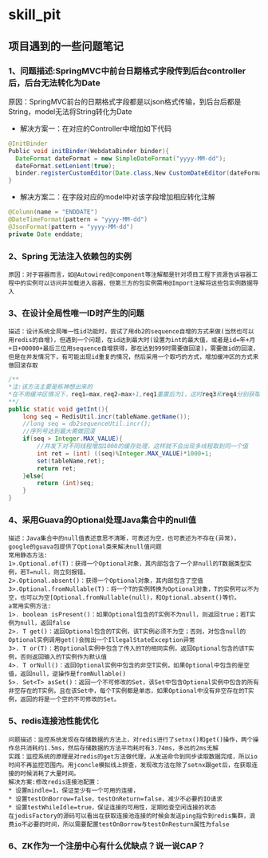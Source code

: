 # skill_pit
## 项目遇到的一些问题笔记

### 1、问题描述:SpringMVC中前台日期格式字段传到后台controller后，后台无法转化为Date
  原因：SpringMVC前台的日期格式字段都是以json格式传输，到后台后都是String，model无法将String转化为Date
  * 解决方案一：在对应的Controller中增加如下代码
  ```java
  @InitBinder
  Public void initBinder(WebdataBinder binder){
    DateFormat dateFormat = new SimpleDateFormat("yyyy-MM-dd");
    dateFormat.setLenient(true);
    binder.registerCustomEditor(Date.class,New CustomDateEditor(dateFormat,true));
  }
  ```
  * 解决方案二：在字段对应的model中对该字段增加相应转化注解
  ```java
  @Column(name = "ENDDATE")
  @DateTimeFormat(pattern = "yyyy-MM-dd")
  @JsonFormat(pattern = "yyyy-MM-dd")
  private Date enddate;
  ```
### 2、Spring 无法注入依赖包的实例
	原因：对于容器而言，如@Autowired@component等注解都是针对项目工程下资源告诉容器工程中的实例可以访问并加载进入容器，但第三方的包实例需用@Import注解将这些包实例数据导入


### 3、在设计全局性唯一ID时产生的问题
	描述：设计系统全局唯一性id功能时，尝试了用db2的sequence自增的方式来做(当然也可以用redis的自增)，但遇到一个问题，在id达到最大时(设置为int的最大值，或者是id=年+月+日+00000+最后三位用sequence自增获得，那在达到999时需要做回滚)，需要做id的回滚，但是在并发情况下，有可能出现id重复的情况，然后采用一个取巧的方式，增加缓冲区的方式来做回滚存取
```java 
/**
*注:该方法主要是栋神想出来的
*在不用缓冲区情况下，req1=max,req2=max+1,req1重置后为1，这时req3和req4分别获取下一个序列号，req3=2，req4=3，而同一时间req2重置后为2，req5在req2的基础上获取的序列号也为3，这样就重复了，而加了缓冲区后则会变成req1=1001,req2=2001,req3=1002,req5=2002，这样并发下req3跟req5有1000的缓冲就不会重复
**/
public static void getInt(){
	long seq = RedisUtil.incr(tableName.getName());
    //long seq = db2sequenceUtil.incr();
    //序列号达到最大需做回滚
	if(seq > Integer.MAX_VALUE){
        //并发下对不同线程增加1000的缓存处理，这样就不会出现多线程取到同一个值
		int ret = (int) ((seq)%Integer.MAX_VALUE)*1000+1;
		set(tableName,ret);
		return ret;
	}else{
		return (int)seq;
	}
}
``` 
### 4、采用Guava的Optional处理Java集合中的null值
	描述：Java集合中的null值表述意思不清晰，可表述为空，也可表述为不存在(异常)，google的guava包提供了Optional类来解决null值问题
	常用静态方法:
	1>.Optional.of(T)：获得一个Optional对象，其内部包含了一个非null的T数据类型实例，若T=null，则立刻报错。
	2>.Optional.absent()：获得一个Optional对象，其内部包含了空值
	3>.Optional.fromNullable(T)：将一个T的实例转换为Optional对象，T的实例可以不为空，也可以为空[Optional.fromNullable(null)，和Optional.absent()等价。
	a常用实例方法:
	1>. boolean isPresent()：如果Optional包含的T实例不为null，则返回true；若T实例为null，返回false
	2>. T get()：返回Optional包含的T实例，该T实例必须不为空；否则，对包含null的Optional实例调用get()会抛出一个IllegalStateException异常
	3>. T or(T)：若Optional实例中包含了传入的T的相同实例，返回Optional包含的该T实例，否则返回输入的T实例作为默认值
	4>. T orNull()：返回Optional实例中包含的非空T实例，如果Optional中包含的是空值，返回null，逆操作是fromNullable()
	5>. Set<T> asSet()：返回一个不可修改的Set，该Set中包含Optional实例中包含的所有非空存在的T实例，且在该Set中，每个T实例都是单态，如果Optional中没有非空存在的T实例，返回的将是一个空的不可修改的Set。

### 5、redis连接池性能优化
	问题描述：监控系统发现在存储数据的方法上，对redis进行了setnx()和get()操作，两个操作总共消耗约1.5ms，然后存储数据的方法平均耗时有3.74ms，多出的2ms无解
	实践：监控系统的原理是对redis的get方法做代理，从发送命令到同步读取数据完成，所以io时间不再监控范围内。用jconcle模拟线上排查，发现改方法在除了setnx跟get后，在获取连接的时候消耗了大量时间。
	解决方案:修改redis连接池配置：
	* 设置mindle=1，保证至少有一个可用的连接，
	* 设置testOnBorrow=false，testOnReturn=false，减少不必要的IO请求
	* 设置testWhileIdle=true，保证连接的可用性，定期检查空闲连接的状态
	在jedisFactory的源码可以看出在获取连接池连接的时候会发送ping指令到redis集群，浪费io不必要的时间，所以需要配置testOnBorrow与testOnResturn属性为false

### 6、ZK作为一个注册中心有什么优缺点？说一说CAP？
	
	
	

